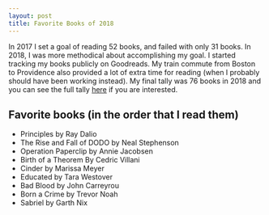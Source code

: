 ```yaml
---
layout: post
title: Favorite Books of 2018
---
```


In 2017 I set a goal of reading 52 books, and failed with only 31 books. In 2018, I was more methodical about accomplishing my goal. I started tracking my books publicly on Goodreads. My train commute from Boston to Providence also provided a lot of extra time for reading (when I probably should have been working instead). My final tally was 76 books in 2018 and you can see the full tally [here](https://www.goodreads.com/user_challenges/11842227) if you are interested.

## Favorite books (in the order that I read them)

* Principles by Ray Dalio
* The Rise and Fall of DODO by Neal Stephenson
* Operation Paperclip by Annie Jacobsen
* Birth of a Theorem By Cedric Villani
* Cinder by Marissa Meyer
* Educated by Tara Westover
* Bad Blood by John Carreyrou
* Born a Crime by Trevor Noah
* Sabriel by Garth Nix






